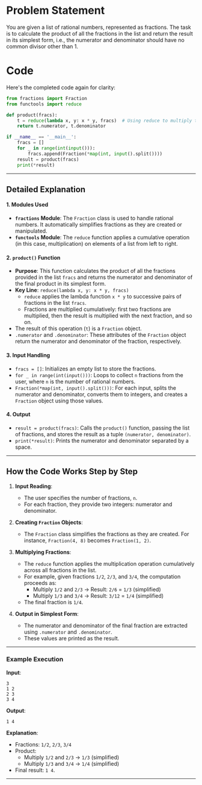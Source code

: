 # Problem Statement

You are given a list of rational numbers, represented as fractions. The task is to calculate the product of all the fractions in the list and return the result in its simplest form, i.e., the numerator and denominator should have no common divisor other than 1.

# Code

Here's the completed code again for clarity:

```python
from fractions import Fraction
from functools import reduce

def product(fracs):
    t = reduce(lambda x, y: x * y, fracs)  # Using reduce to multiply the fractions
    return t.numerator, t.denominator

if __name__ == '__main__':
    fracs = []
    for _ in range(int(input())):
        fracs.append(Fraction(*map(int, input().split())))
    result = product(fracs)
    print(*result)
```

---

## Detailed Explanation

#### 1. **Modules Used**
   - **`fractions` Module**: The `Fraction` class is used to handle rational numbers. It automatically simplifies fractions as they are created or manipulated.
   - **`functools` Module**: The `reduce` function applies a cumulative operation (in this case, multiplication) on elements of a list from left to right.

#### 2. **`product()` Function**
   - **Purpose**: This function calculates the product of all the fractions provided in the list `fracs` and returns the numerator and denominator of the final product in its simplest form.
   - **Key Line**: `reduce(lambda x, y: x * y, fracs)`
     - `reduce` applies the lambda function `x * y` to successive pairs of fractions in the list `fracs`.
     - Fractions are multiplied cumulatively: first two fractions are multiplied, then the result is multiplied with the next fraction, and so on.
   - The result of this operation (`t`) is a `Fraction` object.
   - `.numerator` and `.denominator`: These attributes of the `Fraction` object return the numerator and denominator of the fraction, respectively.

#### 3. **Input Handling**
   - `fracs = []`: Initializes an empty list to store the fractions.
   - `for _ in range(int(input()))`: Loops to collect `n` fractions from the user, where `n` is the number of rational numbers.
   - `Fraction(*map(int, input().split()))`: For each input, splits the numerator and denominator, converts them to integers, and creates a `Fraction` object using those values.

#### 4. **Output**
   - `result = product(fracs)`: Calls the `product()` function, passing the list of fractions, and stores the result as a tuple `(numerator, denominator)`.
   - `print(*result)`: Prints the numerator and denominator separated by a space.

---

## How the Code Works Step by Step

1. **Input Reading**:
   - The user specifies the number of fractions, `n`.
   - For each fraction, they provide two integers: numerator and denominator.

2. **Creating `Fraction` Objects**:
   - The `Fraction` class simplifies the fractions as they are created. For instance, `Fraction(4, 8)` becomes `Fraction(1, 2)`.

3. **Multiplying Fractions**:
   - The `reduce` function applies the multiplication operation cumulatively across all fractions in the list.
   - For example, given fractions `1/2`, `2/3`, and `3/4`, the computation proceeds as:
     - Multiply `1/2` and `2/3` → Result: `2/6` = `1/3` (simplified)
     - Multiply `1/3` and `3/4` → Result: `3/12` = `1/4` (simplified)
   - The final fraction is `1/4`.

4. **Output in Simplest Form**:
   - The numerator and denominator of the final fraction are extracted using `.numerator` and `.denominator`.
   - These values are printed as the result.

---

### Example Execution

**Input**:
```
3
1 2
2 3
3 4
```

**Output**:
```
1 4
```

**Explanation**:
- Fractions: `1/2`, `2/3`, `3/4`
- Product:
  - Multiply `1/2` and `2/3` → `1/3` (simplified)
  - Multiply `1/3` and `3/4` → `1/4` (simplified)
- Final result: `1 4`.

---

